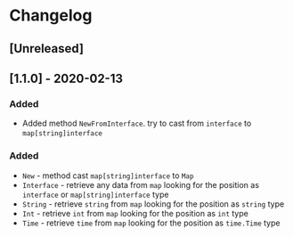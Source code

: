 # Changelog

## [Unreleased]

## [1.1.0] - 2020-02-13
### Added
 - Added method `NewFromInterface`. try to cast from `interface` to `map[string]interface`

### Added
 - `New` - method cast `map[string]interface` to `Map`
 - `Interface` - retrieve any data from `map` looking for the position as `interface` or `map[string]interface` type
 - `String` - retrieve `string` from `map` looking for the position as `string` type
 - `Int` - retrieve `int` from `map` looking for the position as `int` type
 - `Time` - retrieve `time` from `map` looking for the position as `time.Time` type